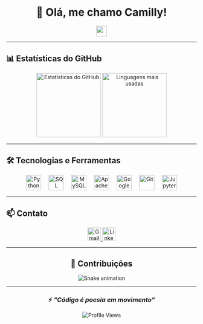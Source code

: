 <div align="center">
  
# 👋 Olá, me chamo Camilly!

<img src="https://media.giphy.com/media/hvRJCLFzcasrR4ia7z/giphy.gif" width="28">

</div>

---

## 📊 Estatísticas do GitHub

<div align="center">
  <img src="https://github-readme-stats.vercel.app/api?username=camyvick&hide_title=false&hide_rank=false&show_icons=true&include_all_commits=true&count_private=true&disable_animations=false&theme=dracula&locale=pt-br&hide_border=false&border_radius=10" height="170" alt="Estatísticas do GitHub" />
  <img src="https://github-readme-stats.vercel.app/api/top-langs?username=camyvick&locale=pt-br&hide_title=false&layout=compact&card_width=320&langs_count=6&theme=dracula&hide_border=false&border_radius=10" height="170" alt="Linguagens mais usadas" />
</div>

---

## 🛠️ Tecnologias e Ferramentas

<div align="center">
  <img src="https://cdn.jsdelivr.net/gh/devicons/devicon/icons/python/python-original.svg" height="40" alt="Python" title="Python" />
  <img width="12" />
  <img src="https://cdn.jsdelivr.net/gh/devicons/devicon/icons/microsoftsqlserver/microsoftsqlserver-plain.svg" height="40" alt="SQL Server" title="SQL Server" />
  <img width="12" />
  <img src="https://cdn.jsdelivr.net/gh/devicons/devicon/icons/mysql/mysql-original.svg" height="40" alt="MySQL" title="MySQL" />
  <img width="12" />
  <img src="https://cdn.jsdelivr.net/gh/devicons/devicon/icons/apache/apache-original.svg" height="40" alt="Apache" title="Apache" />
  <img width="12" />
  <img src="https://cdn.jsdelivr.net/gh/devicons/devicon/icons/googlecloud/googlecloud-original.svg" height="40" alt="Google Cloud" title="Google Cloud" />
  <img width="12" />
  <img src="https://cdn.jsdelivr.net/gh/devicons/devicon/icons/git/git-original.svg" height="40" alt="Git" title="Git" />
  <img width="12" />
  <img src="https://cdn.jsdelivr.net/gh/devicons/devicon/icons/jupyter/jupyter-original.svg" height="40" alt="Jupyter" title="Jupyter" />
</div>

---

## 📫 Contato

<div align="center">
  <a href="mailto:camilly2victoria@gmail.com" target="_blank">
    <img src="https://img.shields.io/badge/Gmail-D14836?style=for-the-badge&logo=gmail&logoColor=white" height="35" alt="Gmail" />
  </a>
  <a href="https://www.linkedin.com/in/camilly-pinheiro-dados" target="_blank">
    <img src="https://img.shields.io/badge/LinkedIn-0077B5?style=for-the-badge&logo=linkedin&logoColor=white" height="35" alt="LinkedIn" />
  </a>
</div>

---

<div align="center">
  
## 🐍 Contribuições

<picture>
  <source media="(prefers-color-scheme: dark)" srcset="https://raw.githubusercontent.com/camyvick/camyvick/output/github-contribution-grid-snake-dark.svg">
  <source media="(prefers-color-scheme: light)" srcset="https://raw.githubusercontent.com/camyvick/camyvick/output/github-contribution-grid-snake.svg">
  <img alt="Snake animation" src="https://raw.githubusercontent.com/camyvick/camyvick/output/github-contribution-grid-snake.svg">
</picture>

</div>

---

<div align="center">
  
### ⚡ *"Código é poesia em movimento"*

![Profile Views](https://komarev.com/ghpvc/?username=camyvick&color=blueviolet&style=flat-square)

</div>
